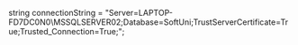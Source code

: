 
string connectionString = "Server=LAPTOP-FD7DC0N0\\MSSQLSERVER02;Database=SoftUni;TrustServerCertificate=True;Trusted_Connection=True;";